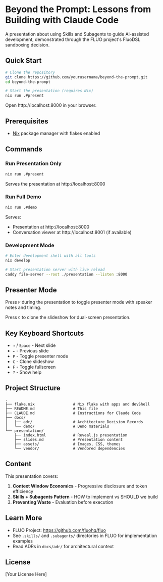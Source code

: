 # Beyond the Prompt: Lessons from Building with Claude Code

A presentation about using Skills and Subagents to guide AI-assisted development, demonstrated through the FLUO project's FluoDSL sandboxing decision.

## Quick Start

```bash
# Clone the repository
git clone https://github.com/yourusername/beyond-the-prompt.git
cd beyond-the-prompt

# Start the presentation (requires Nix)
nix run .#present
```

Open http://localhost:8000 in your browser.

## Prerequisites

- [Nix](https://nixos.org/download.html) package manager with flakes enabled

## Commands

### Run Presentation Only

```bash
nix run .#present
```

Serves the presentation at http://localhost:8000

### Run Full Demo

```bash
nix run .#demo
```

Serves:
- Presentation at http://localhost:8000
- Conversation viewer at http://localhost:8001 (if available)

### Development Mode

```bash
# Enter development shell with all tools
nix develop

# Start presentation server with live reload
caddy file-server --root ./presentation --listen :8000
```

## Presenter Mode

Press `P` during the presentation to toggle presenter mode with speaker notes and timing.

Press `C` to clone the slideshow for dual-screen presentation.

## Key Keyboard Shortcuts

- `→` / `Space` - Next slide
- `←` - Previous slide
- `P` - Toggle presenter mode
- `C` - Clone slideshow
- `F` - Toggle fullscreen
- `?` - Show help

## Project Structure

```
.
├── flake.nix                 # Nix flake with apps and devShell
├── README.md                 # This file
├── CLAUDE.md                 # Instructions for Claude Code
├── docs/
│   ├── adr/                  # Architecture Decision Records
│   └── demo/                 # Demo materials
└── presentation/
    ├── index.html            # Reveal.js presentation
    ├── slides.md             # Presentation content
    ├── assets/               # Images, CSS, themes
    └── vendor/               # Vendored dependencies
```

## Content

This presentation covers:

1. **Context Window Economics** - Progressive disclosure and token efficiency
2. **Skills + Subagents Pattern** - HOW to implement vs SHOULD we build
3. **Preventing Waste** - Evaluation before execution

## Learn More

- FLUO Project: https://github.com/fluohq/fluo
- See `.skills/` and `.subagents/` directories in FLUO for implementation examples
- Read ADRs in `docs/adr/` for architectural context

## License

[Your License Here]
